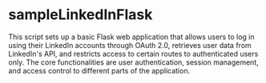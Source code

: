 # sampleLinkedInFlask
This script sets up a basic Flask web application that allows users to log in using their LinkedIn accounts through OAuth 2.0, retrieves user data from LinkedIn's API, and restricts access to certain routes to authenticated users only. The core functionalities are user authentication, session management, and access control to different parts of the application.

